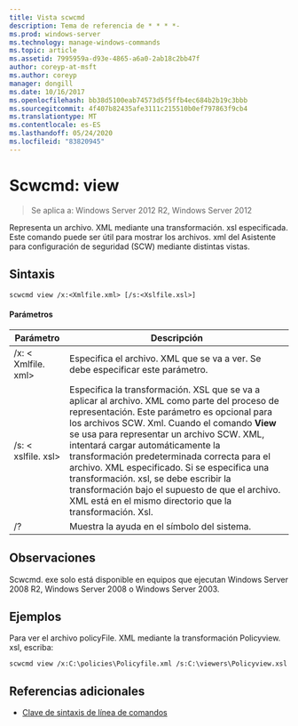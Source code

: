 ```yaml
---
title: Vista scwcmd
description: Tema de referencia de * * * *-
ms.prod: windows-server
ms.technology: manage-windows-commands
ms.topic: article
ms.assetid: 7995959a-d93e-4865-a6a0-2ab18c2bb47f
author: coreyp-at-msft
ms.author: coreyp
manager: dongill
ms.date: 10/16/2017
ms.openlocfilehash: bb38d5100eab74573d5f5ffb4ec684b2b19c3bbb
ms.sourcegitcommit: 4f407b82435afe3111c215510b0ef797863f9cb4
ms.translationtype: MT
ms.contentlocale: es-ES
ms.lasthandoff: 05/24/2020
ms.locfileid: "83820945"
---
```

# <a name="scwcmd-view"></a>Scwcmd: view

> Se aplica a: Windows Server 2012 R2, Windows Server 2012

Representa un archivo. XML mediante una transformación. xsl especificada. Este comando puede ser útil para mostrar los archivos. xml del Asistente para configuración de seguridad (SCW) mediante distintas vistas.

## <a name="syntax"></a>Sintaxis

```
scwcmd view /x:<Xmlfile.xml> [/s:<Xslfile.xsl>]
```

#### <a name="parameters"></a>Parámetros

|Parámetro|Descripción|
|---------|-----------|
|/x: \< Xmlfile. xml>|Especifica el archivo. XML que se va a ver. Se debe especificar este parámetro.|
|/s: \< xslfile. xsl>|Especifica la transformación. XSL que se va a aplicar al archivo. XML como parte del proceso de representación. Este parámetro es opcional para los archivos SCW. Xml. Cuando el comando **View** se usa para representar un archivo SCW. XML, intentará cargar automáticamente la transformación predeterminada correcta para el archivo. XML especificado. Si se especifica una transformación. xsl, se debe escribir la transformación bajo el supuesto de que el archivo. XML está en el mismo directorio que la transformación. Xsl.|
|/?|Muestra la ayuda en el símbolo del sistema.|

## <a name="remarks"></a>Observaciones

Scwcmd. exe solo está disponible en equipos que ejecutan Windows Server 2008 R2, Windows Server 2008 o Windows Server 2003.

## <a name="examples"></a>Ejemplos

Para ver el archivo policyFile. XML mediante la transformación Policyview. xsl, escriba:
```
scwcmd view /x:C:\policies\Policyfile.xml /s:C:\viewers\Policyview.xsl
```

## <a name="additional-references"></a>Referencias adicionales

- [Clave de sintaxis de línea de comandos](command-line-syntax-key.md)